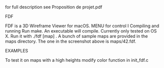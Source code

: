 for full description see 
Proposition de projet.pdf

FDF

FDF is a 3D Wireframe Viewer for macOS.
MENU for control
I
Compiling and running
Run make. An executable will compile. Currently only tested on OS X.
Run it with ./fdf [map] . A bunch of sample maps are provided in the maps directory. The one in the screenshot above is maps/42.fdf.
 
EXAMPLES

To test it on maps with a high heights
modify color function in init_fdf.c

